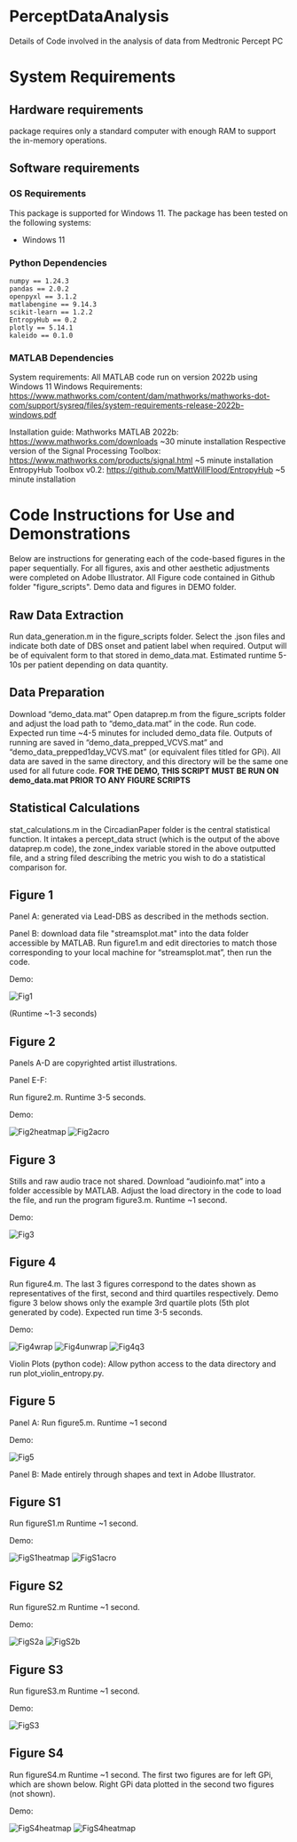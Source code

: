# PerceptDataAnalysis
Details of Code involved in the analysis of data from Medtronic Percept PC


# System Requirements
## Hardware requirements
package requires only a standard computer with enough RAM to support the in-memory operations.

## Software requirements
### OS Requirements
This package is supported for Windows 11. The package has been tested on the following systems:
+ Windows 11

### Python Dependencies
```
numpy == 1.24.3
pandas == 2.0.2
openpyxl == 3.1.2
matlabengine == 9.14.3
scikit-learn == 1.2.2
EntropyHub == 0.2
plotly == 5.14.1
kaleido == 0.1.0
```

### MATLAB Dependencies

System requirements:
All MATLAB code run on version 2022b using Windows 11
Windows Requirements: https://www.mathworks.com/content/dam/mathworks/mathworks-dot-com/support/sysreq/files/system-requirements-release-2022b-windows.pdf

Installation guide:
Mathworks MATLAB 2022b: https://www.mathworks.com/downloads
    ~30 minute installation
Respective version of the Signal Processing Toolbox: https://www.mathworks.com/products/signal.html
    ~5 minute installation
EntropyHub Toolbox v0.2: https://github.com/MattWillFlood/EntropyHub
    ~5 minute installation
    

# Code Instructions for Use and Demonstrations
Below are instructions for generating each of the code-based figures in the paper sequentially. For all figures, axis and other aesthetic adjustments were completed on Adobe Illustrator. All Figure code contained in Github folder "figure_scripts". Demo data and figures in DEMO folder.

## Raw Data Extraction
Run data_generation.m in the figure_scripts folder. Select the .json files and indicate both date of DBS onset and patient label when required. Output will be of equivalent form to that stored in demo_data.mat. Estimated runtime 5-10s per patient depending on data quantity.

## Data Preparation

Download “demo_data.mat” Open dataprep.m from the figure_scripts folder and adjust the load path to “demo_data.mat” in the code. Run code. Expected run time ~4-5 minutes for included demo_data file. Outputs of running are saved in “demo_data_prepped_VCVS.mat” and “demo_data_prepped1day_VCVS.mat” (or equivalent files titled for GPi). All data are saved in the same directory, and this directory will be the same one used for all future code. **FOR THE DEMO, THIS SCRIPT MUST BE RUN ON demo_data.mat PRIOR TO ANY FIGURE SCRIPTS**

## Statistical Calculations
stat_calculations.m in the CircadianPaper folder is the central statistical function. It intakes a percept_data struct (which is the output of the above dataprep.m code), the zone_index variable stored in the above outputted file, and a string filed describing the metric you wish to do a statistical comparison for.

## Figure 1
Panel A: generated via Lead-DBS as described in the methods section.

Panel B: download data file "streamsplot.mat" into the data folder accessible by MATLAB. Run figure1.m and edit directories to match those corresponding to your local machine for “streamsplot.mat”, then run the code. 


Demo:

![Fig1](DEMO/Figures/fig1.png)
 


(Runtime ~1-3 seconds)



## Figure 2

Panels A-D are copyrighted artist illustrations.

Panel E-F:

Run figure2.m. Runtime 3-5 seconds.

Demo:

![Fig2heatmap](DEMO/Figures/fig2heatmap.png)
![Fig2acro](DEMO/Figures/fig2acro.png)



## Figure 3

Stills and raw audio trace not shared. Download “audioinfo.mat” into a folder accessible by MATLAB. Adjust the load directory in the code to load the file, and run the program figure3.m. Runtime ~1 second. 

Demo:

![Fig3](DEMO/Figures/fig3audio.png)


## Figure 4
Run figure4.m. The last 3 figures correspond to the dates shown as representatives of the first, second and third quartiles respectively. Demo figure 3 below shows only the example 3rd quartile plots (5th plot generated by code). Expected run time 3-5 seconds.

Demo:

![Fig4wrap](DEMO/Figures/fig4avgwrap.png)
![Fig4unwrap](DEMO/Figures/fig4avgunwrap.png)
![Fig4q3](DEMO/Figures/fig4sd3q.png)




Violin Plots (python code): Allow python access to the data directory and run plot_violin_entropy.py.

## Figure 5
Panel A: Run figure5.m. Runtime ~1 second

Demo:

![Fig5](DEMO/Figures/figure5.png)




Panel B: Made entirely through shapes and text in Adobe Illustrator.




## Figure S1
Run figureS1.m Runtime ~1 second.

Demo:


![FigS1heatmap](DEMO/Figures/figs1heatmap.png)
![FigS1acro](DEMO/Figures/figs1acro.png)

## Figure S2
Run figureS2.m Runtime ~1 second.

Demo:

![FigS2a](DEMO/Figures/figureS2a.png)
![FigS2b](DEMO/Figures/figureS2b.png)


## Figure S3
Run figureS3.m Runtime ~1 second.

Demo:

![FigS3](DEMO/Figures/figureS3.png)

## Figure S4
Run figureS4.m Runtime ~1 second. The first two figures are for left GPi, which are shown below. Right GPi data plotted in the second two figures (not shown).

Demo:

![FigS4heatmap](DEMO/Figures/figS4heatmap.png)
![FigS4heatmap](DEMO/Figures/figS4entropy.png)


